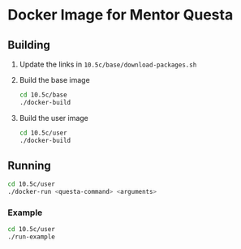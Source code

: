 # Docker Image for Mentor Questa

## Building

1. Update the links in `10.5c/base/download-packages.sh`

2. Build the base image

   ```sh
   cd 10.5c/base
   ./docker-build
   ```

3. Build the user image
   
   ```sh
   cd 10.5c/user
   ./docker-build
   ```

## Running

```sh
cd 10.5c/user
./docker-run <questa-command> <arguments>
```

### Example

   ```sh
   cd 10.5c/user
   ./run-example
   ```

